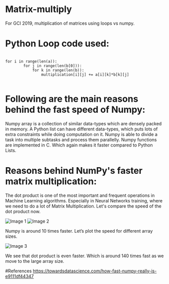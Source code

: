 # Matrix-multiply
For GCI 2019, multiplication of matrices using loops vs numpy.

# Python Loop code used:
```

for i in range(len(a)):
        for j in range(len(b[0])):
            for k in range(len(b)):
                multiplication[i][j] += a[i][k]*b[k][j]
    
```
# Following are the main reasons behind the fast speed of Numpy:
Numpy array is a collection of similar data-types which are densely packed in memory. A Python list can have different data-types, which puts lots of extra constraints while doing computation on it.
Numpy is able to divide a task into multiple subtasks and process them parallelly.
Numpy functions are implemented in C. Which again makes it faster compared to Python Lists.

# Reasons behind NumPy's faster matrix multiplication:
The dot product is one of the most important and frequent operations in Machine Learning algorithms. Especially in Neural Networks training, where we need to do a lot of Matrix Multiplication.
Let's compare the speed of the dot product now.

![Image 1](https://miro.medium.com/max/1578/1*X8ihnYLDSRryF7yOKiXb4A.png)
![Image 2](https://miro.medium.com/max/1591/1*HkeEOsLd32hozdNyH7oWbw.png)

Numpy is around 10 times faster. Let’s plot the speed for different array sizes.

![Image 3](https://miro.medium.com/max/1134/1*mw7cUXtY_YId3QHTSucyew.png)

We see that dot product is even faster. Which is around 140 times fast as we move to the large array size.

#References
https://towardsdatascience.com/how-fast-numpy-really-is-e9111df44347
